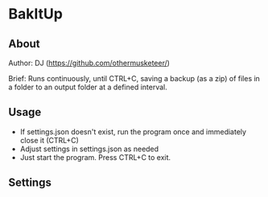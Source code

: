 # BakItUp

## About
Author: DJ (https://github.com/othermusketeer/)

Brief: Runs continuously, until CTRL+C, saving a backup (as a zip) of files in a folder to an output folder at a defined interval.

## Usage
- If settings.json doesn't exist, run the program once and immediately close it (CTRL+C)
- Adjust settings in settings.json as needed
- Just start the program. Press CTRL+C to exit.

## Settings

